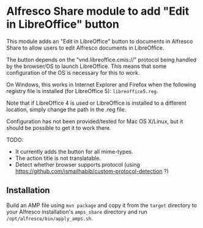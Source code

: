 Alfresco Share module to add "Edit in LibreOffice" button
=========================================================

This module adds an "Edit in LibreOffice" button to documents in Alfresco Share to allow users to edit Alfresco documents in LibreOffice.

The button depends on the "vnd.libreoffice.cmis://" protocol being handled by the browser/OS to launch LibreOffice.
This means that some configuration of the OS is necessary for this to work.

On Windows, this works in Internet Explorer and Firefox when the following registry file is installed (for LibreOffice 5):
`libreoffice5.reg`.

Note that if LibreOffice 4 is used or LibreOffice is installed to a different location, simply change the path in the .reg file.

Configuration has not been provided/tested for Mac OS X/Linux, but it should be possible to get it to work there.

TODO:
 * It currently adds the button for all mime-types.
 * The action title is not translatable.
 * Detect whether browser supports protocol (using https://github.com/ismailhabib/custom-protocol-detection ?)

Installation
------------

Build an AMP file using `mvn package` and copy it from the `target` directory to your Alfresco installation's `amps_share` directory and run `/opt/alfresco/bin/apply_amps.sh`.
